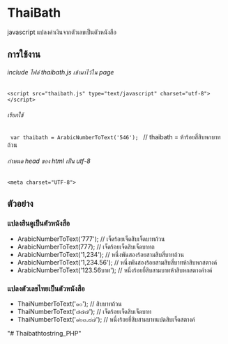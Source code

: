# ThaiBath
javascript แปลงค่าเงินจากตัวเลขเป็นตัวหนังสือ
## การใช้งาน 
###### include ไฟล์ thaibath.js เข้ามาไว้ใน page
  ``` <script src="thaibath.js" type="text/javascript" charset="utf-8"></script>  ```
###### เรียกใช้
  ```  var thaibath = ArabicNumberToText('546');  ```
  // thaibath = ห้าร้อยสี่สิบหกบาทถ้วน

######  กำหนด head ของ html เป็น utf-8 
  ``` <meta charset="UTF-8">  ```

## ตัวอย่าง
### แปลงฮินดูเป็นตัวหนังสือ
* ArabicNumberToText('777'); //  เจ็ดร้อยเจ็ดสิบเจ็ดบาทถ้วน
* ArabicNumberToText(777); //  เจ็ดร้อยเจ็ดสิบเจ็ดบาทถ
* ArabicNumberToText('1,234'); //  หนึ่งพันสองร้อยสามสิบสี่บาทถ้วน
* ArabicNumberToText('1,234.56'); //  หนึ่งพันสองร้อยสามสิบสี่บาทห้าสิบหกสตางค์
* ArabicNumberToText('123.56บาท'); //  หนึ่งร้อยยี่สิบสามบาทห้าสิบหกสตางค์างค์

### แปลงตัวเลขไทยเป็นตัวหนังสือ
* ThaiNumberToText('๑๐');  //  สิบบาทถ้วน
* ThaiNumberToText('๗๗๗');  //  เจ็ดร้อยเจ็ดสิบเจ็ดบาท
* ThaiNumberToText('๑๒๓.๘๗'); //  หนึ่งร้อยยี่สิบสามบาทแปดสิบเจ็ดสตางค์

"# Thaibathtostring_PHP" 
